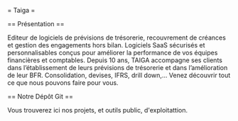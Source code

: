 = Taiga =

== Présentation == 

Editeur de logiciels de prévisions de trésorerie, recouvrement de créances et gestion des engagements hors bilan.
Logiciels SaaS sécurisés et personnalisables conçus pour améliorer la performance de vos équipes financières et comptables.
Depuis 10 ans, TAIGA accompagne ses clients dans l’établissement de leurs prévisions de trésorerie et dans l’amélioration de leur BFR.
Consolidation, devises, IFRS, drill down,… Venez découvrir tout ce que nous pouvons faire pour vous.

== Notre Dépôt Git ==

Vous trouverez ici nos projets, et outils public, d'exploitattion.


<!---
TaigAdmin/TaigAdmin is a ✨ special ✨ repository because its `README.md` (this file) appears on your GitHub profile.
You can click the Preview link to take a look at your changes.
--->
